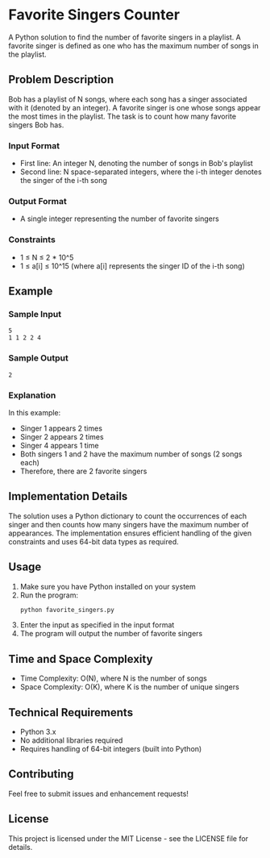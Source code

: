 # Favorite Singers Counter

A Python solution to find the number of favorite singers in a playlist. A favorite singer is defined as one who has the maximum number of songs in the playlist.

## Problem Description

Bob has a playlist of N songs, where each song has a singer associated with it (denoted by an integer). A favorite singer is one whose songs appear the most times in the playlist. The task is to count how many favorite singers Bob has.

### Input Format
- First line: An integer N, denoting the number of songs in Bob's playlist
- Second line: N space-separated integers, where the i-th integer denotes the singer of the i-th song

### Output Format
- A single integer representing the number of favorite singers

### Constraints
- 1 ≤ N ≤ 2 * 10^5
- 1 ≤ a[i] ≤ 10^15 (where a[i] represents the singer ID of the i-th song)

## Example

### Sample Input
```
5
1 1 2 2 4
```

### Sample Output
```
2
```

### Explanation
In this example:
- Singer 1 appears 2 times
- Singer 2 appears 2 times
- Singer 4 appears 1 time
- Both singers 1 and 2 have the maximum number of songs (2 songs each)
- Therefore, there are 2 favorite singers

## Implementation Details

The solution uses a Python dictionary to count the occurrences of each singer and then counts how many singers have the maximum number of appearances. The implementation ensures efficient handling of the given constraints and uses 64-bit data types as required.

## Usage

1. Make sure you have Python installed on your system
2. Run the program:
   ```bash
   python favorite_singers.py
   ```
3. Enter the input as specified in the input format
4. The program will output the number of favorite singers

## Time and Space Complexity

- Time Complexity: O(N), where N is the number of songs
- Space Complexity: O(K), where K is the number of unique singers

## Technical Requirements
- Python 3.x
- No additional libraries required
- Requires handling of 64-bit integers (built into Python)

## Contributing

Feel free to submit issues and enhancement requests!

## License

This project is licensed under the MIT License - see the LICENSE file for details.
